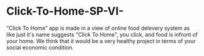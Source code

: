 # Click-To-Home-SP-VI-
“Click To Home” app is made in a view of online food delevery system as like just it's name suggests "Click To Home", you click, and food is infront of your home. We think that it would be a very healthy project in terms of your social economic condition. 
